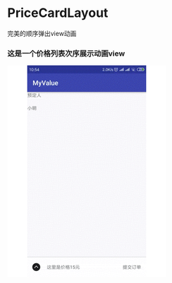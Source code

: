 # PriceCardLayout
完美的顺序弹出view动画
### 这是一个价格列表次序展示动画view

![image](https://github.com/bsmmaoshenbo/PriceCardLayout/blob/master/image/PriceCard.gif)
